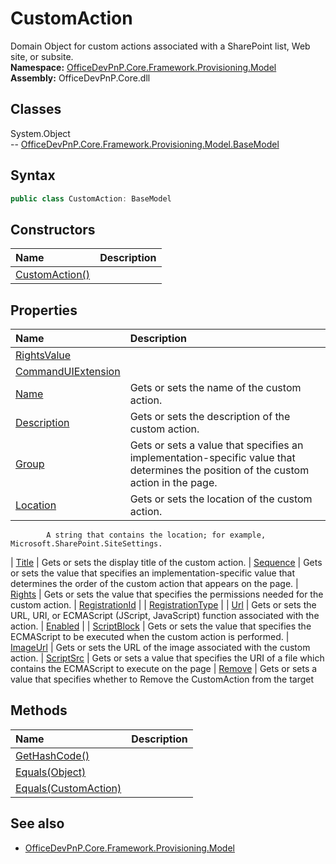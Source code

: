 # CustomAction
Domain Object for custom actions  associated with a SharePoint list, Web site, or subsite.  
**Namespace:** [OfficeDevPnP.Core.Framework.Provisioning.Model](OfficeDevPnP.Core.Framework.Provisioning.Model.md)  
**Assembly:** OfficeDevPnP.Core.dll  
## Classes
System.Object  
-- [OfficeDevPnP.Core.Framework.Provisioning.Model.BaseModel](OfficeDevPnP.Core.Framework.Provisioning.Model.BaseModel.md)
## Syntax
```C#
public class CustomAction: BaseModel
```
## Constructors
|**Name**|**Description**|
|:-----|:-----|
| [CustomAction()](CustomActionconstructor1details.md) | 
## Properties
|**Name**|**Description**|
|:-----|:-----|
| [RightsValue](CustomAction.RightsValue.md) | 
| [CommandUIExtension](CustomAction.CommandUIExtension.md) | 
| [Name](CustomAction.Name.md) | Gets or sets the name of the custom action.
| [Description](CustomAction.Description.md) | Gets or sets the description of the custom action.
| [Group](CustomAction.Group.md) | Gets or sets a value that specifies an implementation-specific value that determines the position of the custom action in the page.
| [Location](CustomAction.Location.md) | Gets or sets the location of the custom action.
            A string that contains the location; for example, Microsoft.SharePoint.SiteSettings.
| [Title](CustomAction.Title.md) | Gets or sets the display title of the custom action.
| [Sequence](CustomAction.Sequence.md) | Gets or sets the value that specifies an implementation-specific value that determines the order of the custom action that appears on the page.
| [Rights](CustomAction.Rights.md) | Gets or sets the value that specifies the permissions needed for the custom action.
| [RegistrationId](CustomAction.RegistrationId.md) | 
| [RegistrationType](CustomAction.RegistrationType.md) | 
| [Url](CustomAction.Url.md) | Gets or sets the URL, URI, or ECMAScript (JScript, JavaScript) function associated with the action.
| [Enabled](CustomAction.Enabled.md) | 
| [ScriptBlock](CustomAction.ScriptBlock.md) | Gets or sets the value that specifies the ECMAScript to be executed when the custom action is performed.
| [ImageUrl](CustomAction.ImageUrl.md) | Gets or sets the URL of the image associated with the custom action.
| [ScriptSrc](CustomAction.ScriptSrc.md) | Gets or sets a value that specifies the URI of a file which contains the ECMAScript to execute on the page
| [Remove](CustomAction.Remove.md) | Gets or sets a value that specifies whether to Remove the CustomAction from the target
## Methods
|**Name**|**Description**|
|:-----|:-----|
| [GetHashCode()](CustomActionGetHashCode.md) | 
| [Equals(Object)](CustomActionEqualsObject.md) | 
| [Equals(CustomAction)](CustomActionEqualsCustomAction.md) | 
## See also
- [OfficeDevPnP.Core.Framework.Provisioning.Model](OfficeDevPnP.Core.Framework.Provisioning.Model.md)
